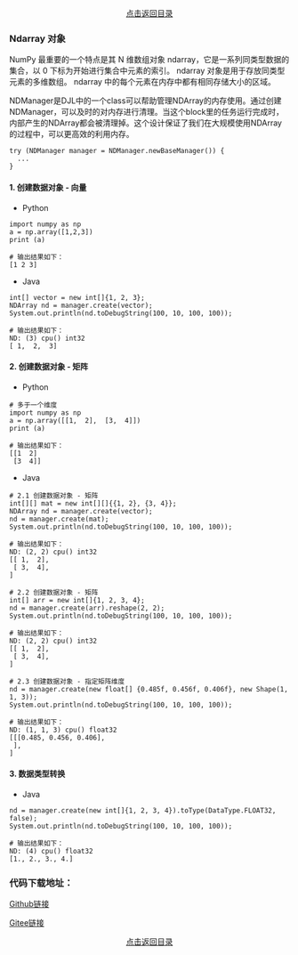 <div align="center">
  <a href="http://aias.top/AIAS/guides/tutorials/ndarray/index.html">点击返回目录</a>
</div>  


### Ndarray 对象
NumPy 最重要的一个特点是其 N 维数组对象 ndarray，它是一系列同类型数据的集合，以 0 下标为开始进行集合中元素的索引。
ndarray 对象是用于存放同类型元素的多维数组。
ndarray 中的每个元素在内存中都有相同存储大小的区域。
 
NDManager是DJL中的一个class可以帮助管理NDArray的内存使用。通过创建NDManager，可以及时的对内存进行清理。当这个block里的任务运行完成时，内部产生的NDArray都会被清理掉。这个设计保证了我们在大规模使用NDArray的过程中，可以更高效的利用内存。
```text
try (NDManager manager = NDManager.newBaseManager()) {
  ...
}
```

#### 1. 创建数据对象 - 向量
- Python
```text
import numpy as np 
a = np.array([1,2,3])  
print (a)

# 输出结果如下：
[1 2 3]
```

- Java
```text
int[] vector = new int[]{1, 2, 3};
NDArray nd = manager.create(vector);
System.out.println(nd.toDebugString(100, 10, 100, 100));

# 输出结果如下：
ND: (3) cpu() int32
[ 1,  2,  3]
```

#### 2. 创建数据对象 - 矩阵
- Python
```text
# 多于一个维度  
import numpy as np 
a = np.array([[1,  2],  [3,  4]])  
print (a)

# 输出结果如下：
[[1  2] 
 [3  4]]
```

- Java
```text
# 2.1 创建数据对象 - 矩阵
int[][] mat = new int[][]{{1, 2}, {3, 4}};
NDArray nd = manager.create(vector);
nd = manager.create(mat);
System.out.println(nd.toDebugString(100, 10, 100, 100));

# 输出结果如下：
ND: (2, 2) cpu() int32
[[ 1,  2],
 [ 3,  4],
]

# 2.2 创建数据对象 - 矩阵
int[] arr = new int[]{1, 2, 3, 4};
nd = manager.create(arr).reshape(2, 2);
System.out.println(nd.toDebugString(100, 10, 100, 100));

# 输出结果如下：
ND: (2, 2) cpu() int32
[[ 1,  2],
 [ 3,  4],
]

# 2.3 创建数据对象 - 指定矩阵维度
nd = manager.create(new float[] {0.485f, 0.456f, 0.406f}, new Shape(1, 1, 3));
System.out.println(nd.toDebugString(100, 10, 100, 100));

# 输出结果如下：
ND: (1, 1, 3) cpu() float32
[[[0.485, 0.456, 0.406],
 ],
]
```

#### 3. 数据类型转换
- Java
```text
nd = manager.create(new int[]{1, 2, 3, 4}).toType(DataType.FLOAT32, false);
System.out.println(nd.toDebugString(100, 10, 100, 100));

# 输出结果如下：
ND: (4) cpu() float32
[1., 2., 3., 4.]
```

### 代码下载地址：    
[Github链接](https://github.com/mymagicpower/AIAS/blob/main/0_tutorials/ndarray_lessons/src/main/java/me/aias/example/No1BasicExample.java)    

[Gitee链接](https://gitee.com/mymagicpower/AIAS/blob/main/0_tutorials/ndarray_lessons/src/main/java/me/aias/example/No1BasicExample.java)   


<div align="center">
  <a href="http://aias.top/AIAS/guides/tutorials/ndarray/index.html">点击返回目录</a>
</div>  
